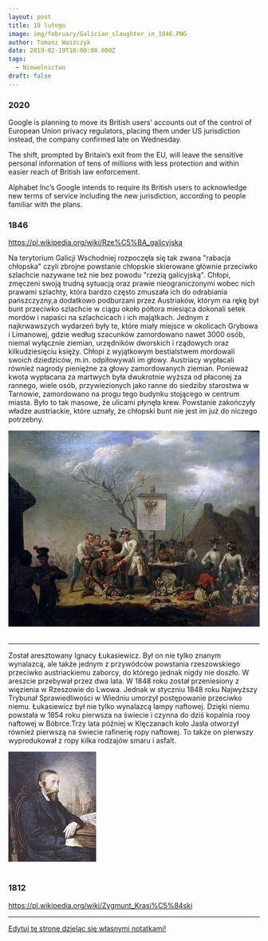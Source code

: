 ```yaml
---
layout: post
title: 19 lutego
image: img/february/Galician_slaughter_in_1846.PNG
author: Tomasz Waszczyk
date: 2019-02-19T10:00:00.000Z
tags:
  - Niewolnictwo
draft: false
---
```


### 2020

Google is planning to move its British users’ accounts out of the control of European Union privacy regulators, placing them under US jurisdiction instead, the company confirmed late on Wednesday.

The shift, prompted by Britain’s exit from the EU, will leave the sensitive personal information of tens of millions with less protection and within easier reach of British law enforcement.

Alphabet Inc’s Google intends to require its British users to acknowledge new terms of service including the new jurisdiction, according to people familiar with the plans.

### 1846

https://pl.wikipedia.org/wiki/Rze%C5%BA_galicyjska

Na terytorium Galicji Wschodniej rozpoczęła się tak zwana "rabacja chłopska" czyli zbrojne powstanie chłopskie skierowane głównie przeciwko szlachcie nazywane też nie bez powodu "rzezią galicyjską".
Chłopi, zmęczeni swoją trudną sytuacją oraz prawie nieograniczonymi wobec nich prawami szlachty, która bardzo często zmuszała ich do odrabiania pańszczyzny,a dodatkowo podburzani przez Austriaków, którym na rękę był bunt przeciwko szlachcie w ciągu około półtora miesiąca dokonali setek mordów i napaści na szlachcicach i ich majątkach. Jednym z najkrwawszych wydarzeń były te, które miały miejsce w okolicach Grybowa i Limanowej, gdzie według szacunków zamordowano nawet 3000 osób, niemal wyłącznie ziemian, urzędników dworskich i rządowych oraz kilkudziesięciu księży. Chłopi z wyjątkowym bestialstwem mordowali swoich dziedziców, m.in. odpiłowywali im głowy. Austriacy wypłacali również nagrody pieniężne za głowy zamordowanych ziemian. Ponieważ kwota wypłacana za martwych była dwukrotnie wyższa od płaconej za rannego, wiele osób, przywiezionych jako ranne do siedziby starostwa w Tarnowie, zamordowano na progu tego budynku stojącego w centrum miasta. Było to tak masowe, że ulicami płynęła krew.
Powstanie zakończyły władze austriackie, które uznały, że chłopski bunt nie jest im już do niczego potrzebny.

<img src="./img/february/rzez.jpg"/><br><br>

---

Został aresztowany Ignacy Łukasiewicz.
Był on nie tylko znanym wynalazcą, ale także jednym z przywódców powstania rzeszowskiego przeciwko austriackiemu zaborcy, do którego jednak nigdy nie doszło. W areszcie przebywał przez dwa lata. W 1848 roku został przeniesiony z więzienia w Rzeszowie do Lwowa. Jednak w styczniu 1848 roku Najwyższy Trybunał Sprawiedliwości w Wiedniu umorzył postępowanie przeciwko niemu.
Łukasiewicz był nie tylko wynalazcą lampy naftowej. Dzięki niemu powstała w 1854 roku pierwsza na świecie i czynna do dziś kopalnia rooy naftowej w Bóbrce.Trzy lata później w Klęczanach koło Jasła otworzył również pierwszą na świecie rafinerię ropy naftowej. To także on pierwszy wyprodukował z ropy kilka rodzajów smaru i asfalt.

<img src="./img/february/lukasiewicz.jpg"/><br><br>

### 1812

https://pl.wikipedia.org/wiki/Zygmunt_Krasi%C5%84ski

---

<a href="https://github.com/TomaszWaszczyk/historia.waszczyk.com/edit/master/src/content/february-19.md" target="_blank">Edytuj tę stronę dzieląc się własnymi notatkami!</a>
